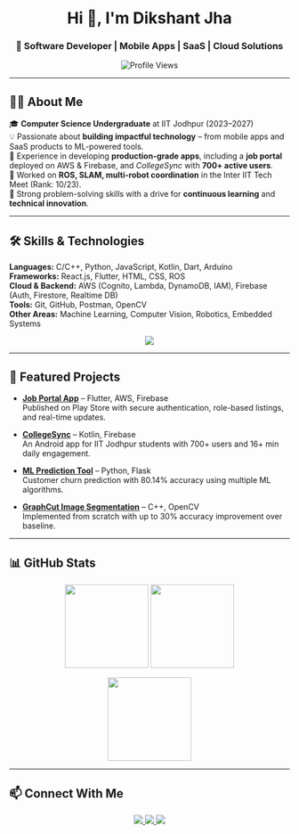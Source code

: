 <!-- Header -->
<h1 align="center">Hi 👋, I'm Dikshant Jha</h1>
<h3 align="center">🚀 Software Developer | Mobile Apps | SaaS | Cloud Solutions</h3>

<p align="center">
  <img src="https://komarev.com/ghpvc/?username=coderrdikshant&label=Profile%20Views&color=0e75b6&style=flat" alt="Profile Views" />
</p>

---

## 👨‍💻 About Me

🎓 **Computer Science Undergraduate** at IIT Jodhpur (2023–2027)  
💡 Passionate about **building impactful technology** – from mobile apps and SaaS products to ML-powered tools.  
📱 Experience in developing **production-grade apps**, including a **job portal** deployed on AWS & Firebase, and *CollegeSync* with **700+ active users**.  
🤖 Worked on **ROS, SLAM, multi-robot coordination** in the Inter IIT Tech Meet (Rank: 10/23).  
🎯 Strong problem-solving skills with a drive for **continuous learning** and **technical innovation**.

---

## 🛠️ Skills & Technologies

**Languages:** C/C++, Python, JavaScript, Kotlin, Dart, Arduino  
**Frameworks:** React.js, Flutter, HTML, CSS, ROS  
**Cloud & Backend:** AWS (Cognito, Lambda, DynamoDB, IAM), Firebase (Auth, Firestore, Realtime DB)  
**Tools:** Git, GitHub, Postman, OpenCV  
**Other Areas:** Machine Learning, Computer Vision, Robotics, Embedded Systems

<p align="center">
  <img src="https://skillicons.dev/icons?i=c,cpp,python,java,javascript,typescript,kotlin,dart,react,flutter,html,css,sass,bootstrap,aws,firebase,linux,figma,postman&perline=10" />
</p>

---

## 🚀 Featured Projects

- **[Job Portal App](https://play.google.com/store/apps/details?id=com.vibrantmind.myapp)** – Flutter, AWS, Firebase  
  Published on Play Store with secure authentication, role-based listings, and real-time updates.
  
- **[CollegeSync](https://github.com/tashir0605/Education_application_dvtt)** – Kotlin, Firebase  
  An Android app for IIT Jodhpur students with 700+ users and 16+ min daily engagement.

- **[ML Prediction Tool](https://github.com/coderrDikshant/customer_churn)** – Python, Flask  
  Customer churn prediction with 80.14% accuracy using multiple ML algorithms.

- **[GraphCut Image Segmentation](https://github.com/coderrDikshant/GraphCut-)** – C++, OpenCV  
  Implemented from scratch with up to 30% accuracy improvement over baseline.

---

## 📊 GitHub Stats

<p align="center">
  <img src="https://github-readme-stats.vercel.app/api/top-langs?username=coderrdikshant&show_icons=true&locale=en&layout=compact&theme=default" height="150"/>
  <img src="https://github-readme-stats.vercel.app/api?username=coderrdikshant&show_icons=true&locale=en&theme=default" height="150"/>
</p>

<p align="center">
  <img src="https://github-readme-streak-stats.herokuapp.com/?user=coderrdikshant&theme=default" height="150"/>
</p>

---

## 📫 Connect With Me

<p align="center">
  <a href="https://linkedin.com/in/dikshant-jha" target="_blank">
    <img src="https://img.shields.io/badge/LinkedIn-%230A66C2.svg?&style=for-the-badge&logo=linkedin&logoColor=white"/>
  </a>
  <a href="https://leetcode.com/u/mvdikshant/" target="_blank">
    <img src="https://img.shields.io/badge/LeetCode-%23FFA116.svg?&style=for-the-badge&logo=leetcode&logoColor=white"/>
  </a>
  <a href="mailto:mvdikshant@gmail.com">
    <img src="https://img.shields.io/badge/Email-D14836.svg?&style=for-the-badge&logo=gmail&logoColor=white"/>
  </a>
</p>
